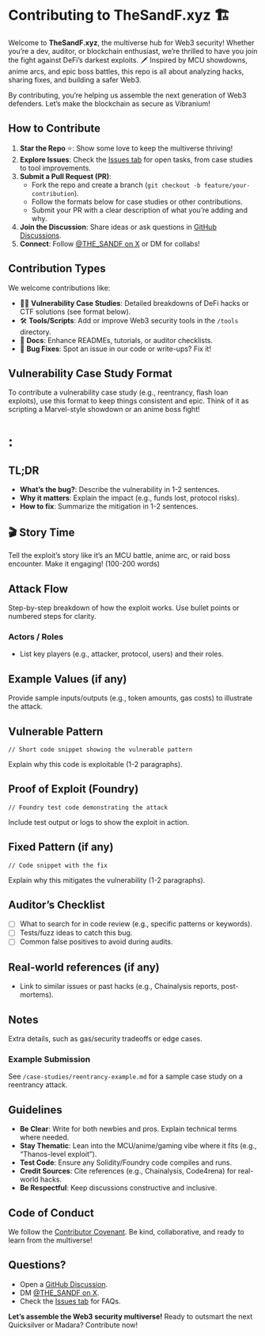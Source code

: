 # Contributing to TheSandF.xyz 🏗️

Welcome to **TheSandF.xyz**, the multiverse hub for Web3 security! Whether you’re a dev, auditor, or blockchain enthusiast, we’re thrilled to have you join the fight against DeFi’s darkest exploits. 🗡️ Inspired by MCU showdowns, anime arcs, and epic boss battles, this repo is all about analyzing hacks, sharing fixes, and building a safer Web3.

By contributing, you’re helping us assemble the next generation of Web3 defenders. Let’s make the blockchain as secure as Vibranium! 

## How to Contribute

1. **Star the Repo** ⭐: Show some love to keep the multiverse thriving!
2. **Explore Issues**: Check the [Issues tab](https://github.com/thesandf/thesandf.xyz/issues) for open tasks, from case studies to tool improvements.
3. **Submit a Pull Request (PR)**:
   - Fork the repo and create a branch (`git checkout -b feature/your-contribution`).
   - Follow the formats below for case studies or other contributions.
   - Submit your PR with a clear description of what you’re adding and why.
4. **Join the Discussion**: Share ideas or ask questions in [GitHub Discussions](https://github.com/thesandf/thesandf.xyz/discussions).
5. **Connect**: Follow [@THE_SANDF on X](https://x.com/THE_SANDF) or DM for collabs!

## Contribution Types

We welcome contributions like:
- 🕵️‍♂️ **Vulnerability Case Studies**: Detailed breakdowns of DeFi hacks or CTF solutions (see format below).
- 🛠️ **Tools/Scripts**: Add or improve Web3 security tools in the `/tools` directory.
- 📝 **Docs**: Enhance READMEs, tutorials, or auditor checklists.
- 🐛 **Bug Fixes**: Spot an issue in our code or write-ups? Fix it!

## Vulnerability Case Study Format

To contribute a vulnerability case study (e.g., reentrancy, flash loan exploits), use this format to keep things consistent and epic. Think of it as scripting a Marvel-style showdown or an anime boss fight!

# <Vuln Name>: <One-liner impact>

## TL;DR
- **What’s the bug?**: Describe the vulnerability in 1-2 sentences.
- **Why it matters**: Explain the impact (e.g., funds lost, protocol risks).
- **How to fix**: Summarize the mitigation in 1-2 sentences.

## 🎬 Story Time
Tell the exploit’s story like it’s an MCU battle, anime arc, or raid boss encounter. Make it engaging! (100-200 words)

## Attack Flow
Step-by-step breakdown of how the exploit works. Use bullet points or numbered steps for clarity.

### Actors / Roles
- List key players (e.g., attacker, protocol, users) and their roles.

## Example Values (if any)
Provide sample inputs/outputs (e.g., token amounts, gas costs) to illustrate the attack.

## Vulnerable Pattern
```solidity
// Short code snippet showing the vulnerable pattern
```
Explain why this code is exploitable (1-2 paragraphs).

## Proof of Exploit (Foundry)
```solidity
// Foundry test code demonstrating the attack
```
Include test output or logs to show the exploit in action.

## Fixed Pattern (if any)
```solidity
// Code snippet with the fix
```
Explain why this mitigates the vulnerability (1-2 paragraphs).

## Auditor’s Checklist
- [ ] What to search for in code review (e.g., specific patterns or keywords).
- [ ] Tests/fuzz ideas to catch this bug.
- [ ] Common false positives to avoid during audits.

## Real-world references (if any)
- Link to similar issues or past hacks (e.g., Chainalysis reports, post-mortems).

## Notes
Extra details, such as gas/security tradeoffs or edge cases.


### Example Submission
See `/case-studies/reentrancy-example.md` for a sample case study on a reentrancy attack.

## Guidelines
- **Be Clear**: Write for both newbies and pros. Explain technical terms where needed.
- **Stay Thematic**: Lean into the MCU/anime/gaming vibe where it fits (e.g., “Thanos-level exploit”).
- **Test Code**: Ensure any Solidity/Foundry code compiles and runs.
- **Credit Sources**: Cite references (e.g., Chainalysis, Code4rena) for real-world hacks.
- **Be Respectful**: Keep discussions constructive and inclusive.

## Code of Conduct
We follow the [Contributor Covenant](https://www.contributor-covenant.org/). Be kind, collaborative, and ready to learn from the multiverse!

## Questions?
- Open a [GitHub Discussion](https://github.com/thesandf/thesandf.xyz/discussions).
- DM [@THE_SANDF on X](https://x.com/THE_SANDF).
- Check the [Issues tab](https://github.com/thesandf/thesandf.xyz/issues) for FAQs.

**Let’s assemble the Web3 security multiverse!**  Ready to outsmart the next Quicksilver or Madara? Contribute now!

